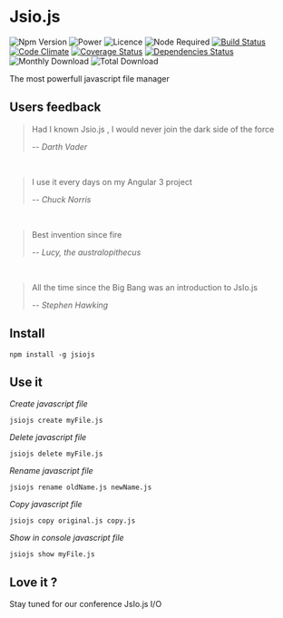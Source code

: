 # Jsio.js

![Npm Version](https://img.shields.io/npm/v/jsiojs.svg)
![Power](https://img.shields.io/badge/power-%E2%88%9E-green.svg)
![Licence](https://img.shields.io/npm/l/jsiojs.svg)
![Node Required](https://img.shields.io/node/v/jsiojs.svg)
[![Build Status](https://travis-ci.org/nfrancois/jsio.js.svg?branch=master)](https://travis-ci.org/nfrancois/jsio.js)
[![Code Climate](https://codeclimate.com/github/nfrancois/jsio.js/badges/gpa.svg)](https://codeclimate.com/github/nfrancois/jsio.js)
[![Coverage Status](https://coveralls.io/repos/nfrancois/jsio.js/badge.svg)](https://coveralls.io/r/nfrancois/jsio.js)
[![Dependencies Status](https://david-dm.org/nfrancois/jsio.js.svg)](https://david-dm.org/nfrancois/jsio.js)
![Monthly Download](https://img.shields.io/npm/dm/jsiojs.svg)
![Total Download](https://img.shields.io/npm/dt/jsiojs.svg)


The most powerfull javascript file manager

## Users feedback

> Had I known Jsio.js , I would never join the dark side of the force
>
> -- <cite>Darth Vader</cite>

<br/>

> I use it every days on my Angular 3 project
>
> -- <cite>Chuck Norris</cite>

<br/>

> Best invention since fire 
>
> -- <cite>Lucy, the australopithecus</cite>

<br/>

> All the time since the Big Bang was an introduction to JsIo.js 
>
> -- <cite>Stephen Hawking</cite>

## Install

`npm install -g jsiojs`

## Use it

*Create javascript file*

`jsiojs create myFile.js`

*Delete javascript file*

`jsiojs delete myFile.js`

*Rename javascript file*

`jsiojs rename oldName.js newName.js`

*Copy javascript file*

`jsiojs copy original.js copy.js`

*Show in console javascript file*

`jsiojs show myFile.js`

## Love it ?

Stay tuned for our conference JsIo.js I/O